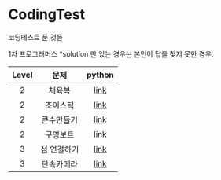 
# CodingTest
코딩테스트 푼 것들

1차 프로그래머스
  *solution 만 있는 경우는 본인이 답을 찾지 못한 경우.

| Level | 문제 | python | 
| :---: | :---: | :---: |
| 2 | 체육복 | [ link ](Programmers/Greedy%20Algorithm/Greedy_1) |
| 2 | 조이스틱 | [link](Programmers/Greedy%20Algorithm/Greedy_2) |
| 2 | 큰수만들기 | [link](Programmers/Greedy%20Algorithm/Greedy_3)|
| 2 | 구명보트 | [link](Programmers/Greedy%20Algorithm/Greedy_4) |
| 3 | 섬 연결하기 | [link](Programmers/Greedy%20Algorithm/Greedy_5) |
| 3 | 단속카메라 | [link](Programmers/Greedy%20Algorithm/Greedy_6) |

